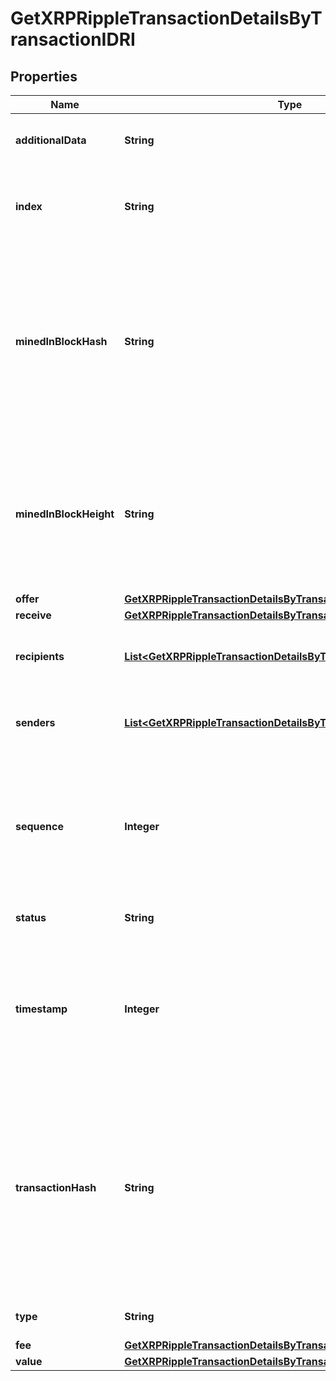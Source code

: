 

# GetXRPRippleTransactionDetailsByTransactionIDRI


## Properties

Name | Type | Description | Notes
------------ | ------------- | ------------- | -------------
**additionalData** | **String** | Represents additional data that may be needed. | 
**index** | **String** | Defines the index of the transaction, i.e. the consecutive place it takes in the blockchain. | 
**minedInBlockHash** | **String** | Represents the hash of the block where this transaction was mined/confirmed for first time. The hash is defined as a cryptographic digital fingerprint made by hashing the block header twice through the SHA256 algorithm. | 
**minedInBlockHeight** | **String** | Represents the hight of the block where this transaction was mined/confirmed for first time. The height is defined as the number of blocks in the blockchain preceding this specific block. | 
**offer** | [**GetXRPRippleTransactionDetailsByTransactionIDRIOffer**](GetXRPRippleTransactionDetailsByTransactionIDRIOffer.md) |  | 
**receive** | [**GetXRPRippleTransactionDetailsByTransactionIDRIReceive**](GetXRPRippleTransactionDetailsByTransactionIDRIReceive.md) |  | 
**recipients** | [**List&lt;GetXRPRippleTransactionDetailsByTransactionIDRIRecipients&gt;**](GetXRPRippleTransactionDetailsByTransactionIDRIRecipients.md) | Represents an object of addresses that receive the transactions. | 
**senders** | [**List&lt;GetXRPRippleTransactionDetailsByTransactionIDRISenders&gt;**](GetXRPRippleTransactionDetailsByTransactionIDRISenders.md) | Represents an object of addresses that provide the funds. | 
**sequence** | **Integer** | Defines the transaction input&#39;s sequence as an integer, which is is used when transactions are replaced with newer versions before LockTime. | 
**status** | **String** | Defines the status of the transaction. |  [optional]
**timestamp** | **Integer** | Defines the exact date/time in Unix Timestamp when this transaction was mined, confirmed or first seen in Mempool, if it is unconfirmed. | 
**transactionHash** | **String** | Represents the same as &#x60;transactionId&#x60; for account-based protocols like Ethereum, while it could be different in UTXO-based protocols like Bitcoin. E.g., in UTXO-based protocols &#x60;hash&#x60; is different from &#x60;transactionId&#x60; for SegWit transactions. | 
**type** | **String** | Defines the type of the transaction. | 
**fee** | [**GetXRPRippleTransactionDetailsByTransactionIDRIFee**](GetXRPRippleTransactionDetailsByTransactionIDRIFee.md) |  | 
**value** | [**GetXRPRippleTransactionDetailsByTransactionIDRIValue**](GetXRPRippleTransactionDetailsByTransactionIDRIValue.md) |  | 



